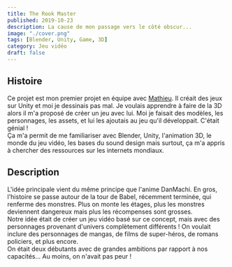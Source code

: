 ```yaml
---
title: The Rook Master
published: 2019-10-23
description: La cause de mon passage vers le côté obscur...
image: "./cover.png"
tags: [Blender, Unity, Game, 3D]
category: Jeu vidéo
draft: false
---
```


<!-- # The Rook Master -->

## Histoire

Ce projet est mon premier projet en équipe avec [Mathieu](https://github.com/math-pixel).
Il créait des jeux sur Unity et moi je dessinais pas mal.
Je voulais apprendre à faire de la 3D alors il m'a proposé de créer un jeu avec lui.
Moi je faisait des modèles, les personnages, les assets, et lui les ajoutais au jeu qu'il développait. C'était génial ! <br>
Ça m'a permit de me familiariser avec Blender, Unity, l'animation 3D, le monde du jeu vidéo, les bases du sound design mais surtout, ça m'a appris à chercher des ressources sur les internets mondiaux.

## Description

L'idée principale vient du même principe que l'anime DanMachi. En gros, l'histoire se passe autour de la tour de Babel, récemment terminée, qui renferme des monstres. Plus on monte les étages, plus les monstres deviennent dangereux mais plus les récompenses sont grosses.
<br>
Notre idée était de créer un jeu vidéo basé sur ce concept, mais avec des personnages provenant d'univers complètement différents ! On voulait inclure des personnages de mangas, de films de super-héros, de romans policiers, et plus encore.
<br>
On était deux débutants avec de grandes ambitions par rapport à nos capacités... Au moins, on n'avait pas peur !

